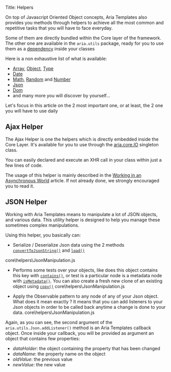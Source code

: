 Title: Helpers


On top of Javascript Oriented Object concepts, Aria Templates also provides you methods through helpers to achieve all the most common and repetitive tasks that you will have to face everyday.

Some of them are directly bundled within the Core layer of the framework. The other one are available in the <code>aria.utils</code> package, ready for you to use them as a [dependency](Around_Classes#Dependencies.2C_.24dependencies) inside your classes

Here is a non exhaustive list of what is available:
* [Array](http://www.ariatemplates.com/aria/guide/apps/apidocs#aria.utils.Array), [Object](http://www.ariatemplates.com/aria/guide/apps/apidocs#aria.utils.Object), [Type](http://www.ariatemplates.com/aria/guide/apps/apidocs#aria.utils.Type)
* [Date](http://www.ariatemplates.com/aria/guide/apps/apidocs#aria.utils.Date)
* [Math](http://www.ariatemplates.com/aria/guide/apps/apidocs#aria.utils.Math), [Random](http://www.ariatemplates.com/aria/guide/apps/apidocs#aria.utils.Rand) and [Number](http://www.ariatemplates.com/aria/guide/apps/apidocs#aria.utils.Number)
* [Json](http://www.ariatemplates.com/aria/guide/apps/apidocs#aria.utils.Json)
* [Dom](http://www.ariatemplates.com/aria/guide/apps/apidocs#aria.utils.Dom)
* and many more you will discover by yourself...

Let's focus in this article on the 2 most important one, or at least, the 2 one you will have to use daily

## Ajax Helper

The Ajax Helper is one the helpers which is directly embedded inside the Core Layer. It's available for you to use through the [aria.core.IO](http://www.ariatemplates.com/aria/guide/apps/apidocs#aria.core.IO) singleton class.

You can easily declared and execute an XHR call in your class within just a few lines of code.

The usage of this helper is mainly described in the [Working in an Asynchronous World](Working_in_an_Asynchronous_World) article. If not already done, we strongly encouraged you to read it.

## JSON Helper

Working with Aria Templates means to manipulate a lot of JSON objects, and various data. This utility helper is designed to help you manage these sometimes complex manipulations.

Using this helper, you basically can:
* Serialize / Deserialize Json data using the 2 methods <code>[convertToJsonString()](http://www.ariatemplates.com/aria/guide/apps/apidocs#aria.utils.Json:convertToJsonString:method)</code> and <code>[load()](http://www.ariatemplates.com/aria/guide/apps/apidocs#aria.utils.Json:load:method)</code>

<srcinclude tag="serialization" lang="Javascript" outdent="true">core\helpers\JsonManipulation.js</srcinclude>

* Performs some tests over your objects, like does this object contains this key with <code>[contains()](http://www.ariatemplates.com/aria/guide/apps/apidocs#aria.utils.Json:contains:method)</code>, or test is a particular node is a metadata node with <code>[isMetadata()](http://www.ariatemplates.com/aria/guide/apps/apidocs#aria.utils.Json:isMetadata:method)</code>. You can also create a fresh new clone of an existing object using <code>[copy()](http://www.ariatemplates.com/aria/guide/apps/apidocs#aria.utils.Json:copy:method)</code>
<srcinclude tag="standard" lang="Javascript" outdent="true">core\helpers\JsonManipulation.js</srcinclude>

* Apply the Observable pattern to any node of any of your Json object. What does it mean exactly ? It means that you can add listeners to your Json objects in order to be called back anytime a change is done to your data.
<srcinclude tag="listeners" lang="Javascript" outdent="true">core\helpers\JsonManipulation.js</srcinclude>

Again, as you can see, the second argument of the <code>aria.utils.Json.addListener()</code> method is an Aria Templates callback object. Once inside your callback, you will be provided as argument an object that contains few properties:
* *dataHolder*: the object containing the property that has been changed
* *dataName*: the property name on the object
* *oldValue*: the previous value
* *newValue*: the new value